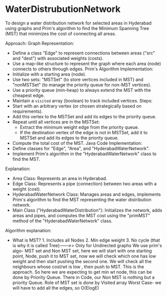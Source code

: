 # WaterDistrubutionNetwork
To design a water distribution network for selected areas in Hyderabad using graphs and Prim's algorithm to find the Minimum Spanning Tree (MST) that minimizes the cost of connecting all areas.

Approach:
Graph Representation:
   - Define a class "Edge" to represent connections between areas ("src" and "dest") with associated weights (costs).
   - Use a map-like structure to represent the graph where each area (node) connects to others through edges.
Prim's Algorithm Implementation:
   - Initialize with a starting area (node).
   - Use two sets: "MSTSet" (to store vertices included in MST) and "nonMSTSet" (to manage the priority queue for non-MST vertices).
   - Use a priority queue (min-heap) to always extend the MST with the cheapest edge.
   - Maintain a `visited` array (boolean) to track included vertices.
Steps:
   - Start with an arbitrary vertex (or chosen strategically based on requirements).
   - Add this vertex to the MSTSet and add its edges to the priority queue.
   - Repeat until all vertices are in the MSTSet:
     - Extract the minimum weight edge from the priority queue.
     - If the destination vertex of the edge is not in MSTSet, add it to MSTSet and add its edges to the priority queue.
   - Compute the total cost of the MST.
Java Code Implementation:
   - Define classes for "Edge", "Area", and "HyderabadWaterNetwork".
   - Implement Prim's algorithm in the "HyderabadWaterNetwork" class to find the MST.


Explanation:
- Area Class: Represents an area in Hyderabad.
- Edge Class: Represents a pipe (connection) between two areas with a weight (cost).
- HyderabadWaterNetwork Class: Manages areas and edges, implements Prim's algorithm to find the MST representing the water distribution network.
- Main Class ("HyderabadWaterDistribution"): Initializes the network, adds areas and pipes, and computes the MST cost using the "primMST" method of the "HyderabadWaterNetwork" class.

Algorithm explanation:
- What is MST? 1. Includes all Nodes 2. Min edge weight 3. No cycle (that is why it is called Tree)--->> Only for Undirected graphs
We use prim's algo- MST set and Non MST set, here we will start with one starting point, Node, push it to MST set, now we will check which one has low weight and then start pushing the second one. We will check all the neighbours whose cost/wt is low , then push to MST. This is the approach.
So here we are expecting to get min wt node, this can be done by Priority Queue. There in Code, our Non MST is nothing but a priority Queue. Role of MST set is done by Visited array
Worst Case- we will have to add all the edges, so O(ElogE)
